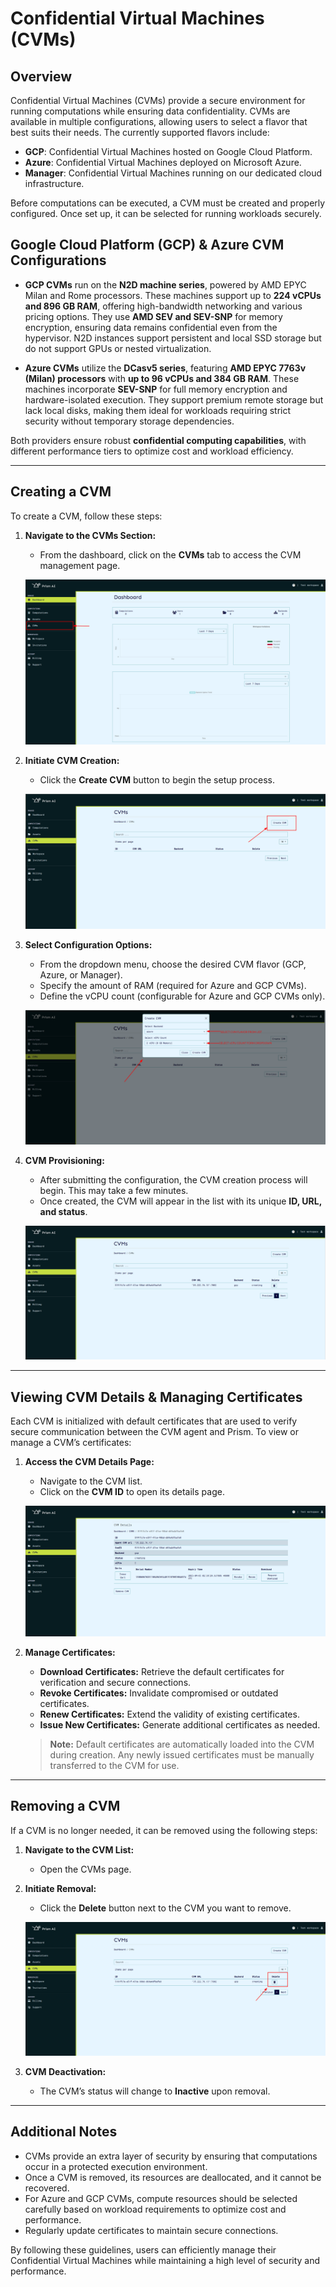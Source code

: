 # Confidential Virtual Machines (CVMs)

## Overview

Confidential Virtual Machines (CVMs) provide a secure environment for running computations while ensuring data confidentiality. CVMs are available in multiple configurations, allowing users to select a flavor that best suits their needs. The currently supported flavors include:

- **GCP**: Confidential Virtual Machines hosted on Google Cloud Platform.
- **Azure**: Confidential Virtual Machines deployed on Microsoft Azure.
- **Manager**: Confidential Virtual Machines running on our dedicated cloud infrastructure.

Before computations can be executed, a CVM must be created and properly configured. Once set up, it can be selected for running workloads securely.

## Google Cloud Platform (GCP) & Azure CVM Configurations  

- **GCP CVMs** run on the **N2D machine series**, powered by AMD EPYC Milan and Rome processors. These machines support up to **224 vCPUs and 896 GB RAM**, offering high-bandwidth networking and various pricing options. They use **AMD SEV and SEV-SNP** for memory encryption, ensuring data remains confidential even from the hypervisor. N2D instances support persistent and local SSD storage but do not support GPUs or nested virtualization.  

- **Azure CVMs** utilize the **DCasv5 series**, featuring **AMD EPYC 7763v (Milan) processors** with **up to 96 vCPUs and 384 GB RAM**. These machines incorporate **SEV-SNP** for full memory encryption and hardware-isolated execution. They support premium remote storage but lack local disks, making them ideal for workloads requiring strict security without temporary storage dependencies.  

Both providers ensure robust **confidential computing capabilities**, with different performance tiers to optimize cost and workload efficiency.

---

## Creating a CVM

To create a CVM, follow these steps:

1. **Navigate to the CVMs Section:**

   - From the dashboard, click on the **CVMs** tab to access the CVM management page.

   ![Dashboard](img/cvms/dashboard.png)

2. **Initiate CVM Creation:**

   - Click the **Create CVM** button to begin the setup process.

   ![Create Button](img/cvms/create_button.png)

3. **Select Configuration Options:**

   - From the dropdown menu, choose the desired CVM flavor (GCP, Azure, or Manager).
   - Specify the amount of RAM (required for Azure and GCP CVMs).
   - Define the vCPU count (configurable for Azure and GCP CVMs only).

   ![Create Modal](img/cvms/create_modal.png)

4. **CVM Provisioning:**

   - After submitting the configuration, the CVM creation process will begin. This may take a few minutes.
   - Once created, the CVM will appear in the list with its unique **ID, URL, and status**.

   ![CVM List](img/cvms/cvms_list.png)

---

## Viewing CVM Details & Managing Certificates

Each CVM is initialized with default certificates that are used to verify secure communication between the CVM agent and Prism. To view or manage a CVM’s certificates:

1. **Access the CVM Details Page:**

   - Navigate to the CVM list.
   - Click on the **CVM ID** to open its details page.

   ![CVM Details](img/cvms/cvm_details_page.png)

2. **Manage Certificates:**

   - **Download Certificates:** Retrieve the default certificates for verification and secure connections.
   - **Revoke Certificates:** Invalidate compromised or outdated certificates.
   - **Renew Certificates:** Extend the validity of existing certificates.
   - **Issue New Certificates:** Generate additional certificates as needed.

   > **Note:** Default certificates are automatically loaded into the CVM during creation. Any newly issued certificates must be manually transferred to the CVM for use.

---

## Removing a CVM

If a CVM is no longer needed, it can be removed using the following steps:

1. **Navigate to the CVM List:**

   - Open the CVMs page.

2. **Initiate Removal:**

   - Click the **Delete** button next to the CVM you want to remove.

   ![Remove CVM](img/cvms/cvm_removal.png)

3. **CVM Deactivation:**
   - The CVM’s status will change to **Inactive** upon removal.

---

## Additional Notes

- CVMs provide an extra layer of security by ensuring that computations occur in a protected execution environment.
- Once a CVM is removed, its resources are deallocated, and it cannot be recovered.
- For Azure and GCP CVMs, compute resources should be selected carefully based on workload requirements to optimize cost and performance.
- Regularly update certificates to maintain secure connections.

By following these guidelines, users can efficiently manage their Confidential Virtual Machines while maintaining a high level of security and performance.
